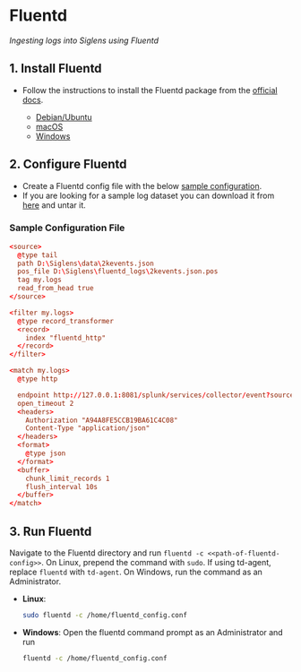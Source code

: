 # Fluentd
*Ingesting logs into Siglens using Fluentd*

## 1. Install Fluentd

- Follow the instructions to install the Fluentd package from the [official docs](https://docs.fluentd.org/installation).

    - [Debian/Ubuntu](https://docs.fluentd.org/installation/install-by-deb#installing-fluent-package)
    - [macOS](https://docs.fluentd.org/installation/obsolete-installation/treasure-agent-v4-installation/install-by-dmg-td-agent-v4)
    - [Windows](https://docs.fluentd.org/installation/install-by-msi)

## 2. Configure Fluentd

- Create a Fluentd config file with the below [sample configuration](#sample-configuration-file). 
- If you are looking for a sample log dataset you can download it from [here](https://github.com/siglens/pub-datasets/releases/download/v1.0.0/2kevents.json.tar.gz) and untar it.

### Sample Configuration File

```conf
<source>
  @type tail
  path D:\Siglens\data\2kevents.json
  pos_file D:\Siglens\fluentd_logs\2kevents.json.pos
  tag my.logs
  read_from_head true
</source>

<filter my.logs>
  @type record_transformer
  <record>
    index "fluentd_http"
  </record>
</filter>

<match my.logs>
  @type http

  endpoint http://127.0.0.1:8081/splunk/services/collector/event?source=fluentd_source
  open_timeout 2
  <headers>
    Authorization "A94A8FE5CCB19BA61C4C08"
    Content-Type "application/json"
  </headers>
  <format>
    @type json
  </format>
  <buffer>
    chunk_limit_records 1
    flush_interval 10s
  </buffer>
</match>
```

## 3. Run Fluentd

Navigate to the Fluentd directory and run `fluentd -c <<path-of-fluentd-config>>`. On Linux, prepend the command with `sudo`. If using td-agent, replace `fluentd` with `td-agent`. On Windows, run the command as an Administrator.

- **Linux**: 
    ```bash
    sudo fluentd -c /home/fluentd_config.conf
    ```
- **Windows**: Open the fluentd command prompt as an Administrator and run 
  ```bash
  fluentd -c /home/fluentd_config.conf
  ```